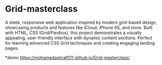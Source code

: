 # Grid-masterclass

A sleek, responsive web application inspired by modern grid-based design, showcasing products and features like iCloud, iPhone 6S, and more. Built with HTML, CSS (Grid/Flexbox), this project demonstrates a visually appealing, user-friendly interface with dynamic content sections. Perfect for learning advanced CSS Grid techniques and creating engaging landing pages.

*demo
https://mohamedashraf011.github.io/Grid-masterclass/
